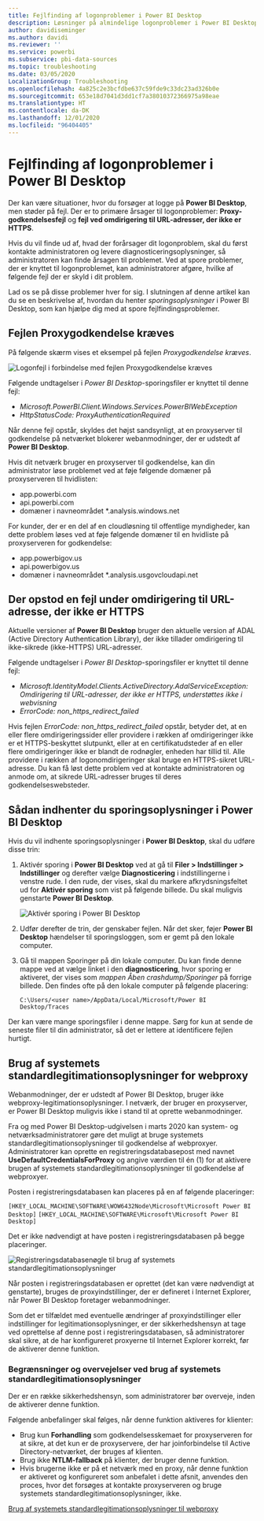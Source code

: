 ```yaml
---
title: Fejlfinding af logonproblemer i Power BI Desktop
description: Løsninger på almindelige logonproblemer i Power BI Desktop
author: davidiseminger
ms.author: davidi
ms.reviewer: ''
ms.service: powerbi
ms.subservice: pbi-data-sources
ms.topic: troubleshooting
ms.date: 03/05/2020
LocalizationGroup: Troubleshooting
ms.openlocfilehash: 4a825c2e3bcfdbe637c59fde9c33dc23ad326b0e
ms.sourcegitcommit: 653e18d7041d3dd1cf7a38010372366975a98eae
ms.translationtype: HT
ms.contentlocale: da-DK
ms.lasthandoff: 12/01/2020
ms.locfileid: "96404405"
---
```

# <a name="troubleshooting-sign-in-for-power-bi-desktop"></a>Fejlfinding af logonproblemer i Power BI Desktop
Der kan være situationer, hvor du forsøger at logge på **Power BI Desktop**, men støder på fejl. Der er to primære årsager til logonproblemer: **Proxy-godkendelsesfejl** og **fejl ved omdirigering til URL-adresser, der ikke er HTTPS**. 

Hvis du vil finde ud af, hvad der forårsager dit logonproblem, skal du først kontakte administratoren og levere diagnosticeringsoplysninger, så administratoren kan finde årsagen til problemet. Ved at spore problemer, der er knyttet til logonproblemet, kan administratorer afgøre, hvilke af følgende fejl der er skyld i dit problem. 

Lad os se på disse problemer hver for sig. I slutningen af denne artikel kan du se en beskrivelse af, hvordan du henter *sporingsoplysninger* i Power BI Desktop, som kan hjælpe dig med at spore fejlfindingsproblemer.


## <a name="proxy-authentication-required-error"></a>Fejlen Proxygodkendelse kræves

På følgende skærm vises et eksempel på fejlen *Proxygodkendelse kræves*.

![Logonfejl i forbindelse med fejlen Proxygodkendelse kræves](media/desktop-troubleshooting-sign-in/desktop-tshoot-sign-in_01.png)

Følgende undtagelser i *Power BI Desktop*-sporingsfiler er knyttet til denne fejl:

* *Microsoft.PowerBI.Client.Windows.Services.PowerBIWebException*
* *HttpStatusCode: ProxyAuthenticationRequired*

Når denne fejl opstår, skyldes det højst sandsynligt, at en proxyserver til godkendelse på netværket blokerer webanmodninger, der er udstedt af **Power BI Desktop**. 

Hvis dit netværk bruger en proxyserver til godkendelse, kan din administrator løse problemet ved at føje følgende domæner på proxyserveren til hvidlisten:

* app.powerbi.com
* api.powerbi.com
* domæner i navneområdet *.analysis.windows.net

For kunder, der er en del af en cloudløsning til offentlige myndigheder, kan dette problem løses ved at føje følgende domæner til en hvidliste på proxyserveren for godkendelse:

* app.powerbigov.us
* api.powerbigov.us
* domæner i navneområdet *.analysis.usgovcloudapi.net

## <a name="non-https-url-redirect-not-supported-error"></a>Der opstod en fejl under omdirigering til URL-adresse, der ikke er HTTPS

Aktuelle versioner af **Power BI Desktop** bruger den aktuelle version af ADAL (Active Directory Authentication Library), der ikke tillader omdirigering til ikke-sikrede (ikke-HTTPS) URL-adresser. 

Følgende undtagelser i *Power BI Desktop*-sporingsfiler er knyttet til denne fejl:

* *Microsoft.IdentityModel.Clients.ActiveDirectory.AdalServiceException: Omdirigering til URL-adresser, der ikke er HTTPS, understøttes ikke i webvisning*
* *ErrorCode: non_https_redirect_failed*

Hvis fejlen *ErrorCode: non_https_redirect_failed* opstår, betyder det, at en eller flere omdirigeringssider eller providere i rækken af omdirigeringer ikke er et HTTPS-beskyttet slutpunkt, eller at en certifikatudsteder af en eller flere omdirigeringer ikke er blandt de rodnøgler, enheden har tillid til. Alle providere i rækken af logonomdirigeringer skal bruge en HTTPS-sikret URL-adresse. Du kan få løst dette problem ved at kontakte administratoren og anmode om, at sikrede URL-adresser bruges til deres godkendelseswebsteder. 

## <a name="how-to-collect-a-trace-in-power-bi-desktop"></a>Sådan indhenter du sporingsoplysninger i Power BI Desktop

Hvis du vil indhente sporingsoplysninger i **Power BI Desktop**, skal du udføre disse trin:

1. Aktivér sporing i **Power BI Desktop** ved at gå til **Filer > Indstillinger > Indstillinger** og derefter vælge **Diagnosticering** i indstillingerne i venstre rude. I den rude, der vises, skal du markere afkrydsningsfeltet ud for **Aktivér sporing** som vist på følgende billede. Du skal muligvis genstarte **Power BI Desktop**.
   
   ![Aktivér sporing i Power BI Desktop](media/desktop-troubleshooting-sign-in/desktop-tshoot-sign-in_02.png)

2. Udfør derefter de trin, der genskaber fejlen. Når det sker, føjer **Power BI Desktop** hændelser til sporingsloggen, som er gemt på den lokale computer.

3. Gå til mappen Sporinger på din lokale computer. Du kan finde denne mappe ved at vælge linket i den **diagnosticering**, hvor sporing er aktiveret, der vises som *mappen Åben crashdump/Sporinger* på forrige billede. Den findes ofte på den lokale computer på følgende placering:

    `C:\Users/<user name>/AppData/Local/Microsoft/Power BI Desktop/Traces`

Der kan være mange sporingsfiler i denne mappe. Sørg for kun at sende de seneste filer til din administrator, så det er lettere at identificere fejlen hurtigt. 


## <a name="using-default-system-credentials-for-web-proxy"></a>Brug af systemets standardlegitimationsoplysninger for webproxy

Webanmodninger, der er udstedt af Power BI Desktop, bruger ikke webproxy-legitimationsoplysninger. I netværk, der bruger en proxyserver, er Power BI Desktop muligvis ikke i stand til at oprette webanmodninger. 

Fra og med Power BI Desktop-udgivelsen i marts 2020 kan system- og netværksadministratorer gøre det muligt at bruge systemets standardlegitimationsoplysninger til godkendelse af webproxyer. Administratorer kan oprette en registreringsdatabasepost med navnet **UseDefaultCredentialsForProxy** og angive værdien til én (1) for at aktivere brugen af systemets standardlegitimationsoplysninger til godkendelse af webproxyer.

Posten i registreringsdatabasen kan placeres på en af følgende placeringer:

`[HKEY_LOCAL_MACHINE\SOFTWARE\WOW6432Node\Microsoft\Microsoft Power BI Desktop]`
`[HKEY_LOCAL_MACHINE\SOFTWARE\Microsoft\Microsoft Power BI Desktop]`

Det er ikke nødvendigt at have posten i registreringsdatabasen på begge placeringer.

![Registreringsdatabasenøgle til brug af systemets standardlegitimationsoplysninger](media/desktop-troubleshooting-sign-in/desktop-tshoot-sign-in-03.png)

Når posten i registreringsdatabasen er oprettet (det kan være nødvendigt at genstarte), bruges de proxyindstillinger, der er defineret i Internet Explorer, når Power BI Desktop foretager webanmodninger. 

Som det er tilfældet med eventuelle ændringer af proxyindstillinger eller indstillinger for legitimationsoplysninger, er der sikkerhedshensyn at tage ved oprettelse af denne post i registreringsdatabasen, så administratorer skal sikre, at de har konfigureret proxyerne til Internet Explorer korrekt, før de aktiverer denne funktion.         

### <a name="limitations-and-considerations-for-using-default-system-credentials"></a>Begrænsninger og overvejelser ved brug af systemets standardlegitimationsoplysninger

Der er en række sikkerhedshensyn, som administratorer bør overveje, inden de aktiverer denne funktion. 

Følgende anbefalinger skal følges, når denne funktion aktiveres for klienter:

* Brug kun **Forhandling** som godkendelsesskemaet for proxyserveren for at sikre, at det kun er de proxyservere, der har joinforbindelse til Active Directory-netværket, der bruges af klienten. 
* Brug ikke **NTLM-fallback** på klienter, der bruger denne funktion.
* Hvis brugerne ikke er på et netværk med en proxy, når denne funktion er aktiveret og konfigureret som anbefalet i dette afsnit, anvendes den proces, hvor det forsøges at kontakte proxyserveren og bruge systemets standardlegitimationsoplysninger, ikke.


[Brug af systemets standardlegitimationsoplysninger til webproxy](#using-default-system-credentials-for-web-proxy)

